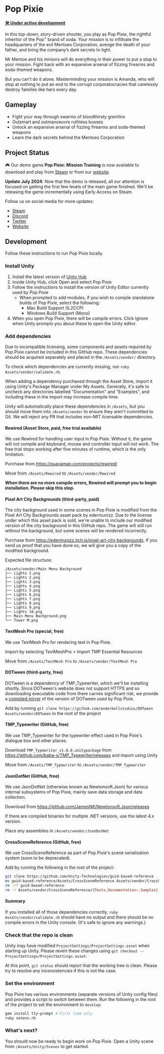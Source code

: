 # Pop Pixie

[**🛠 Under active development**](#project-status)

In this top-down, story-driven shooter, you play as Pop Pixie, the rightful inheritor of the Pop™ brand of soda. Your mission is to infiltrate the headquarters of the evil Mentoes Corporation, avenge the death of your father, and bring the company’s dark secrets to light.

Mr Mentoe and his minions will do everything in their power to put a stop to your mission. Fight back with an expansive arsenal of fizzing firearms and soda-themed weapons.

But you can’t do it alone. Masterminding your mission is Amanda, who will stop at nothing to put an end to the corrupt corporatocracies that carelessly destroy families like hers every day.

## Gameplay

- Fight your way through swarms of bloodthirsty gremlins
- Outsmart and outmanoeuvre ruthless bosses
- Unlock an expansive arsenal of fizzing firearms and soda-themed weapons
- Learn the dark secrets behind the Mentoes Corporation

## Project Status

🎮 Our demo game **Pop Pixie: Mission Training** is now available to download and play from [Steam](https://store.steampowered.com/app/1394780/Pop_Pixie/) or from our [website](https://anderbell.studio/).

**Update July 2024**: Now that the demo is released, all our attention is focused on getting the first few levels of the main game finished. We'll be releasing the game incrementally using Early Access on Steam.

Follow us on social media for more updates:

- [Steam](https://store.steampowered.com/app/1394780/Pop_Pixie/)
- [Discord](https://discord.gg/5fHpe4S)
- [Twitter](https://twitter.com/AnderbellStds)
- [Website](https://anderbell.studio/)

## Development

Follow these instructions to run Pop Pixie locally.

### Install Unity

1. Install the latest version of [Unity Hub](https://unity.com/download)
2. Inside Unity Hub, click Open and select Pop Pixie
3. Follow the instructions to install the version of Unity Editor currently used by Pop Pixie
   - When prompted to add modules, if you wish to compile standalone builds of Pop Pixie, select the following:
     - Mac Build Support (IL2CCP)
     - Windows Build Support (Mono)
4. When you open Pop Pixie, there will be compile errors. Click Ignore when Unity prompts you about these to open the Unity editor.

### Add dependencies

Due to incompatible licensing, some components and assets required by Pop Pixie cannot be included in this GitHub repo. These dependencies should be acquired separately and placed in the `/Assets/vendor/` directory.

To check which dependencies are currently missing, run `ruby Assets/vendor/validate.rb`.

When adding a dependency purchased through the Asset Store, import it using Unity's Package Manager under My Assets. Generally, it's safe to uncheck any directories labelled "Documentation" and "Examples", and including these in the import may increase compile time.

Unity will automatically place these dependencies in `/Assets`, but you should move them into `/Assets/vendor` to ensure they aren't committed to Git. We will reject any PR that includes non-MIT licensable dependencies.

#### Rewired (Asset Store, paid, free trial available)

We use Rewired for handling user input in Pop Pixie. Without it, the game will not compile and keyboard, mouse and controller input will not work. The free trial stops working after five minutes of runtime, which is the only limitation.

Purchase from https://guavaman.com/projects/rewired/

Move from `/Assets/Rewired` to `/Assets/vendor/Rewired`

**When there are no more compile errors, Rewired will prompt you to begin installation. Please skip this step.**

#### Pixel Art City Backgrounds (third-party, paid)

The city background used in some scenes in Pop Pixie is modified from the Pixel Art City Backgrounds asset pack by edermunizz. Due to the license under which this asset pack is sold, we're unable to include our modified version of the city background in this GitHub repo. The game will still run without the background, but some scenes will be rendered incorrectly.

Purchase from https://edermunizz.itch.io/pixel-art-city-backgrounds. If you send us proof that you have done so, we will give you a copy of the modified background.

Expected file structure:

```
/Assets/vendor/Main Menu Background
├── Lights 1.png
├── Lights 2.png
├── Lights 3.png
├── Lights 4.png
├── Lights 5.png
├── Lights 6.png
├── Lights 7.png
├── Lights 8.png
├── Lights 9.png
├── Lights 10.png
├── Main Menu Background.png
└── Tower M.png
```

#### TextMesh Pro (special, free)

We use TextMesh Pro for rendering text in Pop Pixie.

Import by selecting TextMeshPro > Import TMP Essential Resources

Move from `/Assets/TextMesh Pro` to `/Assets/vendor/TextMesh Pro`

#### DOTween (third-party, free)

DOTween is a dependency of TMP_Typewriter, which we'll be installing shortly. Since DOTween's website does not support HTTPS and so downloading executable code from there carries significant risk, we provide a [compiled mirror](https://github.com/anderbellstudios/DOTween) of the version of DOTween used by Pop Pixie.

Add by running `git clone https://github.com/anderbellstudios/DOTween Assets/vendor/DOTween` in the root of the project

#### TMP_Typewriter (GitHub, free)

We use TMP_Typewriter for the typewriter effect used in Pop Pixie's dialogue box and other places.

Download `TMP_Typewriter_v1.0.0.unitypackage` from https://github.com/baba-s/TMP_Typewriter/releases and import using Unity

Move from `/Assets/TMP_Typewriter` to `/Assets/vendor/TMP_Typewriter`

#### JsonDotNet (GitHub, free)

We use JsonDotNet (otherwise known as Newtonsoft.Json) for various internal subsystems of Pop Pixie, mainly save data storage and data collection.

Download from https://github.com/JamesNK/Newtonsoft.Json/releases

If there are compiled binaries for multiple .NET versions, use the latest 4.x version.

Place any assemblies in `/Assets/vendor/JsonDotNet`

#### CrossSceneReference (GitHub, free)

We use CrossSceneReference as part of Pop Pixie's scene serialisation system (soon to be deprecated).

Add by running the following in the root of the project:

```bash
git clone https://github.com/Unity-Technologies/guid-based-reference
mv guid-based-reference/Assets/CrossSceneReference Assets/vendor/CrossSceneReference
rm -rf guid-based-reference
rm -r Assets/vendor/CrossSceneReference/{Tests,Documentation~,Samples}
```

#### Summary

If you installed all of those dependencies correctly, `ruby Assets/vendor/validate.rb` should have no output and there should be no compile errors in the Unity console. (It's safe to ignore any warnings.)

### Check that the repo is clean

Unity may have modified `ProjectSettings/ProjectSettings.asset` when starting up Unity. Please revert these changes using `git checkout -- ProjectSettings/ProjectSettings.asset`.

At this point, `git status` should report that the working tree is clean. Please try to resolve any inconsistencies if this is not the case.

### Set the environment

Pop Pixie has various environments (separate versions of Unity config files) and provides a script to switch between them. Run the following in the root of the project to set the environment to `develop`:

```bash
gem install tty-prompt # First time only
ruby setenv.rb
```

### What's next?

You should now be ready to begin work on Pop Pixie. Open a Unity scene from `/Assets/Unity/Scenes` to get started.
